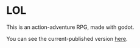 # LOL

This is an action-adventure RPG, made with godot.

You can see the current-published version [here](https://luser.surge.sh).

